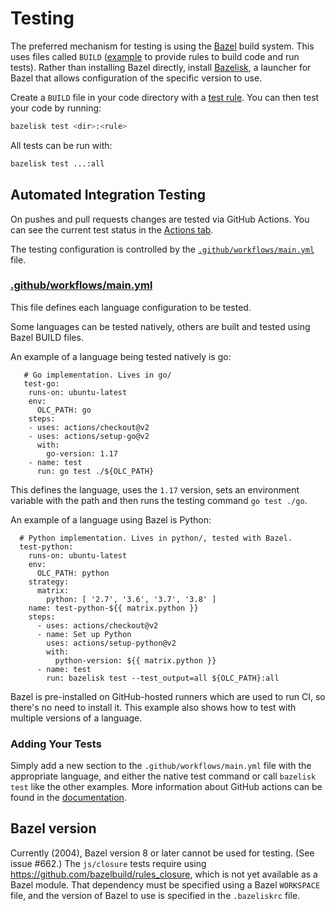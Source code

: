 # Testing
The preferred mechanism for testing is using the [Bazel](https://bazel.build/) build system.
This uses files called `BUILD` ([example](https://github.com/google/open-location-code/blob/main/python/BUILD) to provide rules to build code and run tests).
Rather than installing Bazel directly, install [Bazelisk](https://github.com/bazelbuild/bazelisk), a launcher for Bazel that allows configuration of the specific version to use.

Create a `BUILD` file in your code directory with a [test rule](https://bazel.build/versions/master/docs/test-encyclopedia.html).
You can then test your code by running:

```sh
bazelisk test <dir>:<rule>
```

All tests can be run with:

```sh
bazelisk test ...:all
```

## Automated Integration Testing
On pushes and pull requests changes are tested via GitHub Actions.
You can see the current test status in the [Actions tab](https://github.com/google/open-location-code/actions/workflows/main.yml?query=branch%3Amain).

The testing configuration is controlled by the [`.github/workflows/main.yml`](.github/workflows/main.yml) file.

### [.github/workflows/main.yml](.github/workflows/main.yml)
This file defines each language configuration to be tested.

Some languages can be tested natively, others are built and tested using Bazel BUILD files.

An example of a language being tested natively is go:

```
   # Go implementation. Lives in go/
   test-go:
    runs-on: ubuntu-latest
    env:
      OLC_PATH: go
    steps:
    - uses: actions/checkout@v2
    - uses: actions/setup-go@v2
      with:
        go-version: 1.17
    - name: test
      run: go test ./${OLC_PATH}
```

This defines the language, uses the `1.17` version, sets an environment variable with the path and then runs the testing command `go test ./go`.

An example of a language using Bazel is Python:

```
  # Python implementation. Lives in python/, tested with Bazel.
  test-python:
    runs-on: ubuntu-latest
    env:
      OLC_PATH: python
    strategy:
      matrix:
        python: [ '2.7', '3.6', '3.7', '3.8' ]
    name: test-python-${{ matrix.python }}
    steps:
      - uses: actions/checkout@v2
      - name: Set up Python
        uses: actions/setup-python@v2
        with:
          python-version: ${{ matrix.python }}
      - name: test
        run: bazelisk test --test_output=all ${OLC_PATH}:all
```

Bazel is pre-installed on GitHub-hosted runners which are used to run CI, so there's no need to install it.
This example also shows how to test with multiple versions of a language.

### Adding Your Tests

Simply add a new section to the `.github/workflows/main.yml` file with the appropriate language, and either the native test command or call `bazelisk test` like the other examples.
More information about GitHub actions can be found in the [documentation](https://docs.github.com/en/actions/quickstart).

## Bazel version

Currently (2004), Bazel version 8 or later cannot be used for testing. (See issue #662.)
The `js/closure` tests require using https://github.com/bazelbuild/rules_closure, which is not yet available as a Bazel module.
That dependency must be specified using a Bazel `WORKSPACE` file, and the version of Bazel to use is specified in the `.bazeliskrc` file.

